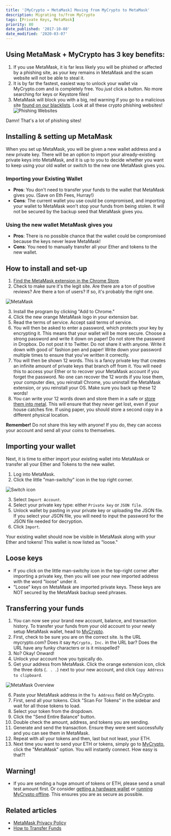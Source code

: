 ```yaml
---
title: '[MyCrypto ➡ MetaMask] Moving from MyCrypto to MetaMask'
description: Migrating to/from MyCrypto
tags: [Private Keys, MetaMask]
priority: 80
date_published: '2017-10-08'
date_modified: '2020-03-07'
---
```


## Using MetaMask + MyCrypto has 3 key benefits:

1. If you use MetaMask, it is far less likely you will be phished or affected by a phishing site, as your key remains in MetaMask and the scam website will not be able to steal it.
2. It is by far the fastest, easiest way to unlock your wallet via MyCrypto.com and is completely free. You *just* click a button. No more searching for keys or Keystore files!
3. MetaMask will block you with a big, red warning if you go to a malicious site [found on our blacklists](https://github.com/409H/EtherAddressLookup/blob/master/blacklists/domains.json). Look at all these crypto phishing websites! ![Phishing Websites](../../assets/how-to/migrating/moving-from-mycrypto-to-metamask/moving-from-mycrypto-to-metamask-3.jpg)

Damn! That's a lot of phishing sites!

## Installing & setting up MetaMask

When you set up MetaMask, you will be given a new wallet address and a new private key. There will be an option to import your already-existing private keys into MetaMask, and it is up to you to decide whether you want to keep using your old wallet or switch to the new one MetaMask gives you.

### Importing your Existing Wallet

* **Pros**: You don't need to transfer your funds to the wallet that MetaMask gives you. (Save on Eth Fees, Hurray!)
* **Cons**: The current wallet you use could be compromised, and importing your wallet to MetaMask won't stop your funds from being stolen. It will not be secured by the backup seed that MetaMask gives you.

### Using the new wallet MetaMask gives you

* **Pros**: There is no possible chance that the wallet could be compromised because the keys never leave MetaMask!
* **Cons**: You need to manually transfer all your Ether and tokens to the new wallet.

## How to install and set-up

1. [Find the MetaMask extension in the Chrome Store](https://chrome.google.com/webstore/detail/metamask/nkbihfbeogaeaoehlefnkodbefgpgknn).
2. Check to make sure it's the legit site. Are there are a ton of positive reviews? Are there a ton of users? If so, it's probably the right one.

![MetaMask](../../assets/how-to/migrating/moving-from-mycrypto-to-metamask/moving-from-mycrypto-to-metamask-1.jpg)

3. Install the program by clicking "Add to Chrome."
4. Click the new orange MetaMask logo in your extension bar.
5. Read the terms of service. Accept said terms of service.
6. You will then be asked to enter a password, which protects your key by encrypting it. This means that your wallet will be more secure. Choose a strong password and write it down on paper! Do not store the password in Dropbox. Do not post it to Twitter. Do not share it with anyone. Write it down with good ol' fashion pen and paper! Write down your password multiple times to ensure that you've written it correctly.
7. You will then be shown 12 words. This is a fancy private key that creates an infinite amount of private keys that branch off from it. You will need this to access your Ether or to recover your MetaMask account if you forget the password. No one can recover the 12 words if you lose them, your computer dies, you reinstall Chrome, you uninstall the MetaMask extension, or you reinstall your OS. Make sure you back up these 12 words!
8. You can write your 12 words down and store them in a safe or [store them into metal](https://stee.ly/2Hcl4RE). This will ensure that they never get lost, even if your house catches fire. If using paper, you should store a second copy in a different physical location.

**Remember!** Do not share this key with anyone! If you do, they can access your account and send all your coins to themselves.

## Importing your wallet

Next, it is time to either import your existing wallet into MetaMask or transfer all your Ether and Tokens to the new wallet.

1. Log into MetaMask.
2. Click the little "man-switchy" icon in the top right corner.

![Switch icon](../../assets/how-to/migrating/moving-from-mycrypto-to-metamask/switch-icon.png)

3. Select `Import Account`.
4. Select your private key type: either `Private key` or `JSON file`.
5. Unlock wallet by pasting in your private key or uploading the JSON file. If you select your JSON file, you will need to input the password for the JSON file needed for decryption.
6. Click `Import`.

Your existing wallet should now be visible in MetaMask along with your Ether and tokens! This wallet is now listed as "loose."

## Loose keys

* If you click on the little man-switchy icon in the top-right corner after importing a private key, then you will see your new imported address with the word "loose" under it.
* "Loose" keys on MetaMask are imported private keys. These keys are NOT secured by the MetaMask backup seed phrases.

## Transferring your funds

1. You can now see your brand new account, balance, and transaction history. To transfer your funds from your old account to your newly setup MetaMask wallet, head to [MyCrypto](https://mycrypto.com/account).
2. First, check to be sure you are on the correct site. Is the URL mycrypto.com? Does it say `MyCrypto, Inc.` in the URL bar? Does the URL have any funky characters or is it misspelled?
3. No? Okay! Onward!
4. Unlock your account how you typically do.
5. Get your address from MetaMask. Click the orange extension icon, click the three dots (`. . .`) next to your new account, and click `Copy Address to clipboard`.

![MetaMask Overview](../../assets/how-to/migrating/moving-from-mycrypto-to-metamask/moving-from-mycrypto-to-metamask-2.jpg)

6. Paste your MetaMask address in the `To Address` field on MyCrypto.
7. First, send all your tokens. Click "Scan For Tokens" in the sidebar and wait for all those tokens to load.
8. Select your token from the dropdown.
9. Click the "Send Entire Balance" button.
10. Double check the amount, address, and tokens you are sending.
11. Generate and send the transaction. Ensure they were sent successfully and you can see them in MetaMask.
12. Repeat with all your tokens and then, last but not least, your ETH.
13. Next time you want to send your ETH or tokens, simply go to [MyCrypto](https://mycrypto.com/), click the "MetaMask" option. You will instantly connect. How easy is that?!

## Warning!

* If you are sending a huge amount of tokens or ETH, please send a small test amount first. Or consider [getting a hardware wallet](/staying-safe/hardware-wallet-recommendations) or [running MyCrypto offline](/how-to/offline/how-to-run-mycrypto-offline-and-locally). This ensures you are as secure as possible.

## Related articles

* [MetaMask Privacy Policy](https://metamask.io/privacy.html)
* [How to Transfer Funds](/how-to/sending/how-to-send-a-transaction)
